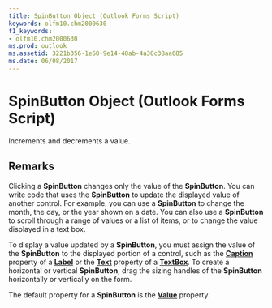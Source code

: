 ```yaml
---
title: SpinButton Object (Outlook Forms Script)
keywords: olfm10.chm2000630
f1_keywords:
- olfm10.chm2000630
ms.prod: outlook
ms.assetid: 3221b356-1e68-9e14-48ab-4a30c38aa685
ms.date: 06/08/2017
---
```



# SpinButton Object (Outlook Forms Script)

Increments and decrements a value.


## Remarks

Clicking a  **SpinButton** changes only the value of the **SpinButton**. You can write code that uses the  **SpinButton** to update the displayed value of another control. For example, you can use a **SpinButton** to change the month, the day, or the year shown on a date. You can also use a **SpinButton** to scroll through a range of values or a list of items, or to change the value displayed in a text box.

To display a value updated by a  **SpinButton**, you must assign the value of the  **SpinButton** to the displayed portion of a control, such as the **[Caption](label-caption-property-outlook-forms-script.md)** property of a **[Label](label-object-outlook-forms-script.md)** or the **[Text](textbox-text-property-outlook-forms-script.md)** property of a **[TextBox](textbox-object-outlook-forms-script.md)**. To create a horizontal or vertical  **SpinButton**, drag the sizing handles of the  **SpinButton** horizontally or vertically on the form.

The default property for a  **SpinButton** is the **[Value](textbox-value-property-outlook-forms-script.md)** property.


